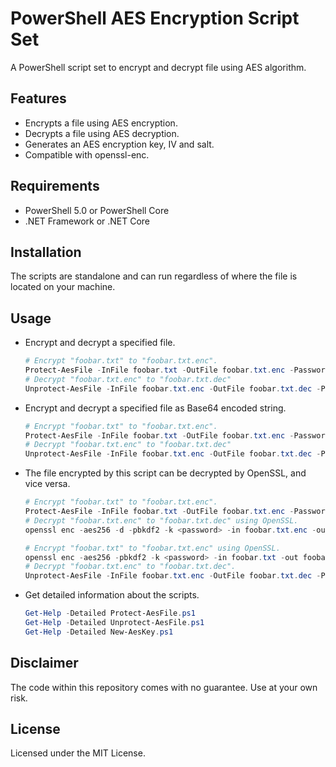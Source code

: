 # PowerShell AES Encryption Script Set

A PowerShell script set to encrypt and decrypt file using AES algorithm.

## Features

- Encrypts a file using AES encryption.
- Decrypts a file using AES decryption.
- Generates an AES encryption key, IV and salt.
- Compatible with openssl-enc.

## Requirements

- PowerShell 5.0 or PowerShell Core
- .NET Framework or .NET Core

## Installation

The scripts are standalone and can run regardless of where the file is located on your machine.

## Usage

- Encrypt and decrypt a specified file.

  ```powershell
  # Encrypt "foobar.txt" to "foobar.txt.enc".
  Protect-AesFile -InFile foobar.txt -OutFile foobar.txt.enc -Password <password>
  # Decrypt "foobar.txt.enc" to "foobar.txt.dec"
  Unprotect-AesFile -InFile foobar.txt.enc -OutFile foobar.txt.dec -Password <password>
  ```

- Encrypt and decrypt a specified file as Base64 encoded string.

  ```powershell
  # Encrypt "foobar.txt" to "foobar.txt.enc".
  Protect-AesFile -InFile foobar.txt -OutFile foobar.txt.enc -Password <password> -AsBase64
  # Decrypt "foobar.txt.enc" to "foobar.txt.dec"
  Unprotect-AesFile -InFile foobar.txt.enc -OutFile foobar.txt.dec -Password <password> -AsBase64
  ```

- The file encrypted by this script can be decrypted by OpenSSL, and vice versa.

  ```powershell
  # Encrypt "foobar.txt" to "foobar.txt.enc".
  Protect-AesFile -InFile foobar.txt -OutFile foobar.txt.enc -Password <password>
  # Decrypt "foobar.txt.enc" to "foobar.txt.dec" using OpenSSL.
  openssl enc -aes256 -d -pbkdf2 -k <password> -in foobar.txt.enc -out foobar.txt.dec
  ```

  ```powershell
  # Encrypt "foobar.txt" to "foobar.txt.enc" using OpenSSL.
  openssl enc -aes256 -pbkdf2 -k <password> -in foobar.txt -out foobar.txt.enc
  # Decrypt "foobar.txt.enc" to "foobar.txt.dec".
  Unprotect-AesFile -InFile foobar.txt.enc -OutFile foobar.txt.dec -Password <password>
  ```

- Get detailed information about the scripts.

  ```powershell
  Get-Help -Detailed Protect-AesFile.ps1
  Get-Help -Detailed Unprotect-AesFile.ps1
  Get-Help -Detailed New-AesKey.ps1
  ```

## Disclaimer

The code within this repository comes with no guarantee. Use at your own risk.

## License

Licensed under the MIT License.
